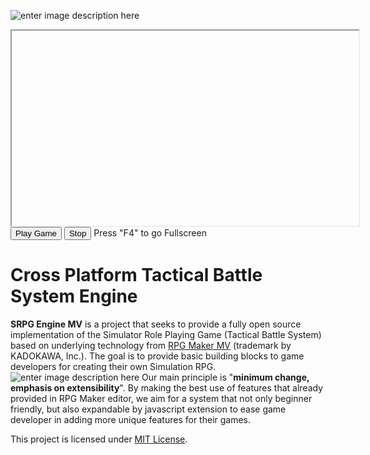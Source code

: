 ![enter image description here](https://i.postimg.cc/ZKcj2RG4/SRPG-Engine-MV.png)

<iframe id="gameFrame" allowfullscreen="true" scrolling="no" height="312" width="555" sandbox="allow-same-origin allow-scripts" src=""></iframe>
<input onclick="gameFrame.src='https://ryanbram.github.io/srpg_online'; gameFrame.focus();" type="button" value="Play Game" /> <input onclick="gameFrame.src='';" type="button" value="Stop" /> Press "F4" to go Fullscreen

# Cross Platform Tactical Battle System Engine

**SRPG Engine MV** is a project that seeks to provide a fully open source implementation of the Simulator Role Playing Game (Tactical Battle System) based on underlying technology from [RPG Maker MV](http://www.rpgmakerweb.com/products/programs/rpg-maker-mv) (trademark by KADOKAWA, Inc.). The goal is to provide basic building blocks to game developers for creating their own Simulation RPG.
![enter image description here](https://i.postimg.cc/6phv4qZ8/SRPG-MV.jpg)
Our main principle is "**minimum change, emphasis on extensibility**". By making the best use of features that already provided in RPG Maker editor, we aim for a system that not only beginner friendly, but also expandable by javascript extension to ease game developer in adding more unique features for their games.

This project is licensed under [MIT License](https://opensource.org/licenses/MIT).
